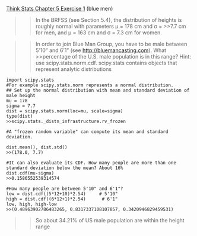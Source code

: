 [Think Stats Chapter 5 Exercise 1](http://greenteapress.com/thinkstats2/html/thinkstats2006.html#toc50) (blue men)

>> In the BRFSS (see Section 5.4), the distribution of heights is roughly normal with parameters µ = 178 cm and σ = >>7.7 cm for men, and µ = 163 cm and σ = 7.3 cm for women.

>>In order to join Blue Man Group, you have to be male between 5’10” and 6’1” (see http://bluemancasting.com). What >>percentage of the U.S. male population is in this range? Hint: use scipy.stats.norm.cdf.
>>scipy.stats contains objects that represent analytic distributions

```
import scipy.stats
#For example scipy.stats.norm represents a normal distribution.
## Set up the normal distribution with mean and standard deviation of male height
mu = 178
sigma = 7.7
dist = scipy.stats.norm(loc=mu, scale=sigma)
type(dist)
>>scipy.stats._distn_infrastructure.rv_frozen

#A "frozen random variable" can compute its mean and standard deviation.

dist.mean(), dist.std()
>>(178.0, 7.7)

#It can also evaluate its CDF. How many people are more than one standard deviation below the mean? About 16%
dist.cdf(mu-sigma)
>>0.1586552539314574

#How many people are between 5'10" and 6'1"?
low = dist.cdf((5*12+10)*2.54)     # 5'10"
high = dist.cdf((6*12+1)*2.54)      # 6'1"
low, high, high-low
>>(0.48963902786483265, 0.8317337108107857, 0.3420946829459531)
```
>>So about 34.21% of US male population are within the height range
